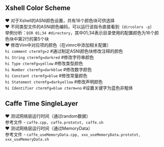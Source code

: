 ## Xshell Color Scheme<br/>
❤ 对于Xshell的ASNI颜色设置，共有16个颜色块可供选择<br/>
❤ 不同类型文件的ASNI颜色编码，可以运行该指令直接看到（`dircolors -p`）<br/>
举例分析：`DIR 01;34 #directory`，其中01;34表示目录使用的配置颜色为16个颜色块中第2行的第5个块<br/>
❤ 修改Vim中对应项的颜色（在vimrc中添加相关配置）<br/>
`hi comment ctermfg=2`  #通过制定ASNI颜色块修改注释的颜色<br/>
`hi String ctermfg=darkred`   #修改字符串颜色<br/>
`hi Type ctermfg=yellow`  #修改类型颜色<br/>
`hi Number ctermfg=darkblue`  #修改数字颜色<br/>
`hi Constant ctermfg=blue`    #修改常量颜色<br/>
`hi Statement ctermfg=darkyellow` #修改声明颜色<br/>
`hi Identifier ctermfg=blue cterm=no`    #设置关键字为蓝色非粗体<br/>

## Caffe Time SingleLayer<br/>
❤ 测试网络层运行时间（通过random数据）<br/>
参考文件 - `caffe.cpp, caffe.prototxt, caffe.sh`<br/>
❤ 测试网络层运行时间（通过MemoryData）<br/>
参考文件 - `caffe_useMemoryData.cpp, xxx_useMemoryData.prototxt, xxx_useMemoryData.sh`<br/>
